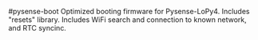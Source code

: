 #pysense-boot
Optimized booting firmware for Pysense-LoPy4.
Includes "resets" library.
Includes WiFi search and connection to known network, and RTC syncinc.
